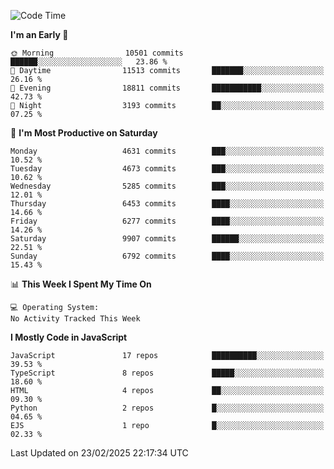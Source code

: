 <!--START_SECTION:waka-->
![Code Time](http://img.shields.io/badge/Code%20Time-3%2C498%20hrs%2059%20mins-blue)

**I'm an Early 🐤** 

```text
🌞 Morning                10501 commits       ██████░░░░░░░░░░░░░░░░░░░   23.86 % 
🌆 Daytime                11513 commits       ███████░░░░░░░░░░░░░░░░░░   26.16 % 
🌃 Evening                18811 commits       ███████████░░░░░░░░░░░░░░   42.73 % 
🌙 Night                  3193 commits        ██░░░░░░░░░░░░░░░░░░░░░░░   07.25 % 
```
📅 **I'm Most Productive on Saturday** 

```text
Monday                   4631 commits        ███░░░░░░░░░░░░░░░░░░░░░░   10.52 % 
Tuesday                  4673 commits        ███░░░░░░░░░░░░░░░░░░░░░░   10.62 % 
Wednesday                5285 commits        ███░░░░░░░░░░░░░░░░░░░░░░   12.01 % 
Thursday                 6453 commits        ████░░░░░░░░░░░░░░░░░░░░░   14.66 % 
Friday                   6277 commits        ████░░░░░░░░░░░░░░░░░░░░░   14.26 % 
Saturday                 9907 commits        ██████░░░░░░░░░░░░░░░░░░░   22.51 % 
Sunday                   6792 commits        ████░░░░░░░░░░░░░░░░░░░░░   15.43 % 
```


📊 **This Week I Spent My Time On** 

```text
💻 Operating System: 
No Activity Tracked This Week
```

**I Mostly Code in JavaScript** 

```text
JavaScript               17 repos            ██████████░░░░░░░░░░░░░░░   39.53 % 
TypeScript               8 repos             █████░░░░░░░░░░░░░░░░░░░░   18.60 % 
HTML                     4 repos             ██░░░░░░░░░░░░░░░░░░░░░░░   09.30 % 
Python                   2 repos             █░░░░░░░░░░░░░░░░░░░░░░░░   04.65 % 
EJS                      1 repo              █░░░░░░░░░░░░░░░░░░░░░░░░   02.33 % 
```




 Last Updated on 23/02/2025 22:17:34 UTC
<!--END_SECTION:waka-->

<!--
**likaiqiang/likaiqiang** is a ✨ _special_ ✨ repository because its `README.md` (this file) appears on your GitHub profile.

Here are some ideas to get you started:

- 🔭 I’m currently working on ...
- 🌱 I’m currently learning ...
- 👯 I’m looking to collaborate on ...
- 🤔 I’m looking for help with ...
- 💬 Ask me about ...
- 📫 How to reach me: ...
- 😄 Pronouns: ...
- ⚡ Fun fact: ...
-->
